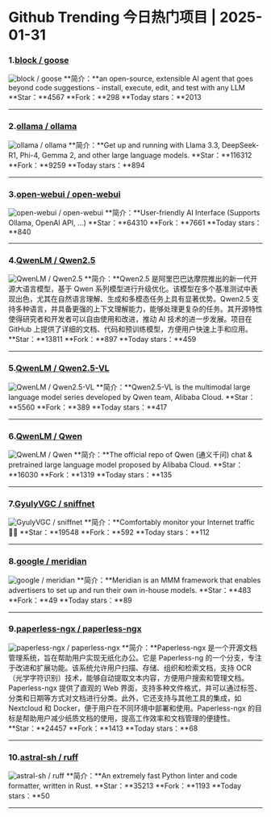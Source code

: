 # Github Trending 今日热门项目 | 2025-01-31
### 1.[block / goose](https://github.com/block/goose)

![block / goose](https://opengraph.githubassets.com/7ce0f2448be654bf4cbc760176e216e4f3c3798f7523caee2e4cd120f81f343d/block/goose)
**简介：**an open-source, extensible AI agent that goes beyond code suggestions - install, execute, edit, and test with any LLM
**Star：**4567
**Fork：**298
**Today stars：**2013

---

### 2.[ollama / ollama](https://github.com/ollama/ollama)

![ollama / ollama](https://opengraph.githubassets.com/d4ac57b9000eabe05423be1a5ce37e49ca5e1c9b499e4107c8969009f8d8e1c2/ollama/ollama)
**简介：**Get up and running with Llama 3.3, DeepSeek-R1, Phi-4, Gemma 2, and other large language models.
**Star：**116312
**Fork：**9259
**Today stars：**894

---

### 3.[open-webui / open-webui](https://github.com/open-webui/open-webui)

![open-webui / open-webui](https://opengraph.githubassets.com/6d944b599f69f7d3e17fb26be0abef03fe4479f1db881344d031b8b9ca5d4f2b/open-webui/open-webui)
**简介：**User-friendly AI Interface (Supports Ollama, OpenAI API, ...)
**Star：**64310
**Fork：**7661
**Today stars：**840

---

### 4.[QwenLM / Qwen2.5](https://github.com/QwenLM/Qwen2.5)

![QwenLM / Qwen2.5](https://opengraph.githubassets.com/ec327a7d1570aea418d82adaff8572326213a4fa0da009ad83e482c29db0a4a5/QwenLM/Qwen2.5)
**简介：**Qwen2.5 是阿里巴巴达摩院推出的新一代开源大语言模型，基于 Qwen 系列模型进行升级优化。该模型在多个基准测试中表现出色，尤其在自然语言理解、生成和多模态任务上具有显著优势。Qwen2.5 支持多种语言，并具备更强的上下文理解能力，能够处理更复杂的任务。其开源特性使得研究者和开发者可以自由使用和改进，推动 AI 技术的进一步发展。项目在 GitHub 上提供了详细的文档、代码和预训练模型，方便用户快速上手和应用。
**Star：**13811
**Fork：**897
**Today stars：**459

---

### 5.[QwenLM / Qwen2.5-VL](https://github.com/QwenLM/Qwen2.5-VL)

![QwenLM / Qwen2.5-VL](https://opengraph.githubassets.com/9550a7a43963394d7762119b1c90d69385998e61a0d2d4b5e245cabaeff7cd6b/QwenLM/Qwen2.5-VL)
**简介：**Qwen2.5-VL is the multimodal large language model series developed by Qwen team, Alibaba Cloud.
**Star：**5560
**Fork：**389
**Today stars：**417

---

### 6.[QwenLM / Qwen](https://github.com/QwenLM/Qwen)

![QwenLM / Qwen](https://opengraph.githubassets.com/dabcf95681391231153060640052d5fb348d60f272a55d2e996e19c79e92b357/QwenLM/Qwen)
**简介：**The official repo of Qwen (通义千问) chat & pretrained large language model proposed by Alibaba Cloud.
**Star：**16030
**Fork：**1319
**Today stars：**135

---

### 7.[GyulyVGC / sniffnet](https://github.com/GyulyVGC/sniffnet)

![GyulyVGC / sniffnet](https://repository-images.githubusercontent.com/519895363/01578d9c-9529-4b5a-b675-2bfbf3fc82f5)
**简介：**Comfortably monitor your Internet traffic 🕵️‍♂️
**Star：**19548
**Fork：**592
**Today stars：**112

---

### 8.[google / meridian](https://github.com/google/meridian)

![google / meridian](https://opengraph.githubassets.com/fb06c55652c5241dccc80fe8c957cb58775c4f3d38e3daf074ca0f9954fbbf74/google/meridian)
**简介：**Meridian is an MMM framework that enables advertisers to set up and run their own in-house models.
**Star：**483
**Fork：**49
**Today stars：**89

---

### 9.[paperless-ngx / paperless-ngx](https://github.com/paperless-ngx/paperless-ngx)

![paperless-ngx / paperless-ngx](https://opengraph.githubassets.com/b91f69c1fbe10abd1417874dc4ceb1308605efc22c33e4706edbf237e0306656/paperless-ngx/paperless-ngx)
**简介：**Paperless-ngx 是一个开源文档管理系统，旨在帮助用户实现无纸化办公。它是 Paperless-ng 的一个分支，专注于改进和扩展功能。该系统允许用户扫描、存储、组织和检索文档，支持 OCR（光学字符识别）技术，能够自动提取文本内容，方便用户搜索和管理文档。Paperless-ngx 提供了直观的 Web 界面，支持多种文件格式，并可以通过标签、分类和日期等方式对文档进行分类。此外，它还支持与其他工具的集成，如 Nextcloud 和 Docker，便于用户在不同环境中部署和使用。Paperless-ngx 的目标是帮助用户减少纸质文档的使用，提高工作效率和文档管理的便捷性。
**Star：**24457
**Fork：**1413
**Today stars：**68

---

### 10.[astral-sh / ruff](https://github.com/astral-sh/ruff)

![astral-sh / ruff](https://opengraph.githubassets.com/1cc90283d02778453c8acdffef3ac6736e30fd6ec21a34f14844ec17c04b2bd2/astral-sh/ruff)
**简介：**An extremely fast Python linter and code formatter, written in Rust.
**Star：**35213
**Fork：**1193
**Today stars：**50

---

